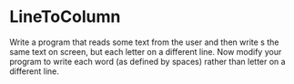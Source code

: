 LineToColumn
============

Write a program that reads some text from the user and then write s the same text on screen, but each letter on a different line. Now modify your program to write each word (as defined by spaces) rather than letter on a different line.
